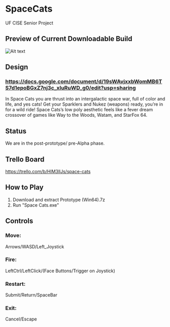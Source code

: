 # SpaceCats
UF CISE Senior Project

## Preview of Current Downloadable Build
![Alt text](spaceCats.gif?raw=true "Title")

## Design
### https://docs.google.com/document/d/19sWAvjxxbWomMB6TS7d1epoBGxZ7nj3c_xIuRuWD_g0/edit?usp=sharing
In Space Cats you are thrust into an intergalactic space war, full of color and life, and yes cats! Get your Sparklers and Nukez (weapons) ready, you’re in for a wild ride! Space Cats’s low poly aesthetic feels like a fever dream crossover of games like Way to the Woods, Watam, and StarFox 64. 

## Status
We are in the post-prototype/ pre-Alpha phase.

## Trello Board
https://trello.com/b/HlM3llJs/space-cats

## How to Play
1. Download and extract Prototype (Win64).7z
2. Run "Space Cats.exe"

## Controls
### Move: 
Arrows/WASD/Left_Joystick
### Fire: 
LeftCtrl/LeftClick/(Face Buttons/Trigger on Joystick)
### Restart:
Submit/Return/SpaceBar
### Exit:
Cancel/Escape
